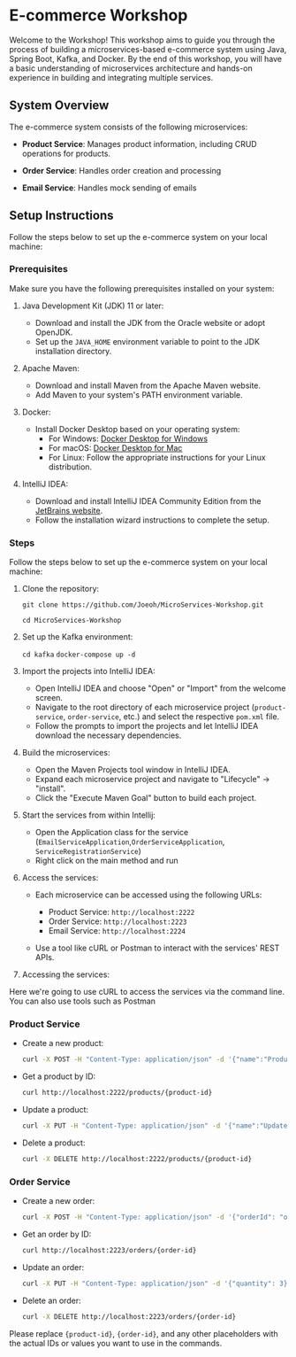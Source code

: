 # E-commerce Workshop

Welcome to the Workshop! This workshop aims to guide you through the process of building a microservices-based e-commerce system using Java, Spring Boot, Kafka, and Docker. By the end of this workshop, you will have a basic understanding of microservices architecture and hands-on experience in building and integrating multiple services.

## System Overview

The e-commerce system consists of the following microservices:

- **Product Service**: Manages product information, including CRUD operations for products.

- **Order Service**: Handles order creation and processing

- **Email Service**: Handles mock sending of emails


## Setup Instructions

Follow the steps below to set up the e-commerce system on your local machine:


### Prerequisites

Make sure you have the following prerequisites installed on your system:

1. Java Development Kit (JDK) 11 or later:
   - Download and install the JDK from the Oracle website or adopt OpenJDK.
   - Set up the `JAVA_HOME` environment variable to point to the JDK installation directory.

2. Apache Maven:
   - Download and install Maven from the Apache Maven website.
   - Add Maven to your system's PATH environment variable.

3. Docker:
   - Install Docker Desktop based on your operating system:
     - For Windows: [Docker Desktop for Windows](https://www.docker.com/products/docker-desktop)
     - For macOS: [Docker Desktop for Mac](https://www.docker.com/products/docker-desktop)
     - For Linux: Follow the appropriate instructions for your Linux distribution.

4. IntelliJ IDEA:
   - Download and install IntelliJ IDEA Community Edition from the [JetBrains website](https://www.jetbrains.com/idea/).
   - Follow the installation wizard instructions to complete the setup.

### Steps

Follow the steps below to set up the e-commerce system on your local machine:

1. Clone the repository:

   ```
   git clone https://github.com/Joeoh/MicroServices-Workshop.git
   ```
   ```
   cd MicroServices-Workshop
   ```

2. Set up the Kafka environment:

   `cd kafka`
   `docker-compose up -d`

3. Import the projects into IntelliJ IDEA:

   - Open IntelliJ IDEA and choose "Open" or "Import" from the welcome screen.
   - Navigate to the root directory of each microservice project (`product-service`, `order-service`, etc.) and select the respective `pom.xml` file.
   - Follow the prompts to import the projects and let IntelliJ IDEA download the necessary dependencies.

4. Build the microservices:

   - Open the Maven Projects tool window in IntelliJ IDEA.
   - Expand each microservice project and navigate to "Lifecycle" -> "install".
   - Click the "Execute Maven Goal" button to build each project.

5. Start the services from within Intellij:

   - Open the Application class for the service (`EmailServiceApplication`,`OrderServiceApplication`, `ServiceRegistrationService`)
   - Right click on the main method and run




6. Access the services:

   - Each microservice can be accessed using the following URLs:
     - Product Service: `http://localhost:2222`
     - Order Service: `http://localhost:2223`
     - Email Service: `http://localhost:2224`

   - Use a tool like cURL or Postman to interact with the services' REST APIs.


7. Accessing the services:

Here we're going to use cURL to access the services via the command line. You can also use tools such as Postman


### Product Service

- Create a new product:
  ```bash
  curl -X POST -H "Content-Type: application/json" -d '{"name":"Product Name", "price": 10.99}' http://localhost:2222/products
  ```

- Get a product by ID:
  ```bash
  curl http://localhost:2222/products/{product-id}
  ```

- Update a product:
  ```bash
  curl -X PUT -H "Content-Type: application/json" -d '{"name":"Updated Product Name", "price": 19.99}' http://localhost:2222/products/{product-id}
  ```

- Delete a product:
  ```bash
  curl -X DELETE http://localhost:2222/products/{product-id}
  ```

### Order Service

- Create a new order:
  ```bash
  curl -X POST -H "Content-Type: application/json" -d '{"orderId": "order-123", "customerId": 456, "productId": 1, "quantity": 2, "orderStatus": "open"}' http://localhost:2223/orders
  ```

- Get an order by ID:
  ```bash
  curl http://localhost:2223/orders/{order-id}
  ```

- Update an order:
  ```bash
  curl -X PUT -H "Content-Type: application/json" -d '{"quantity": 3}' http://localhost:2223/orders/{order-id}
  ```

- Delete an order:
  ```bash
  curl -X DELETE http://localhost:2223/orders/{order-id}
  ```


Please replace `{product-id}`, `{order-id}`, and any other placeholders with the actual IDs or values you want to use in the commands.
